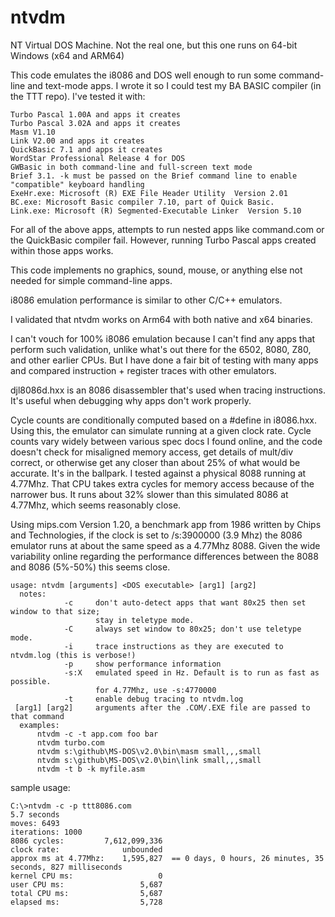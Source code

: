 # ntvdm
NT Virtual DOS Machine. Not the real one, but this one runs on 64-bit Windows (x64 and ARM64)

This code emulates the i8086 and DOS well enough to run some command-line and text-mode apps. I wrote it
so I could test my BA BASIC compiler (in the TTT repo). I've tested it with:

    Turbo Pascal 1.00A and apps it creates
    Turbo Pascal 3.02A and apps it creates
    Masm V1.10
    Link V2.00 and apps it creates
    QuickBasic 7.1 and apps it creates
    WordStar Professional Release 4 for DOS
    GWBasic in both command-line and full-screen text mode
    Brief 3.1. -k must be passed on the Brief command line to enable "compatible" keyboard handling
    ExeHr.exe: Microsoft (R) EXE File Header Utility  Version 2.01  
    BC.exe: Microsoft Basic compiler 7.10, part of Quick Basic.
    Link.exe: Microsoft (R) Segmented-Executable Linker  Version 5.10 
    
For all of the above apps, attempts to run nested apps like command.com or the QuickBasic compiler fail.
However, running Turbo Pascal apps created within those apps works.

This code implements no graphics, sound, mouse, or anything else not needed for simple command-line apps.

i8086 emulation performance is similar to other C/C++ emulators.

I validated that ntvdm works on Arm64 with both native and x64 binaries.

I can't vouch for 100% i8086 emulation because I can't find any apps that perform such validation, unlike
what's out there for the 6502, 8080, Z80, and other earlier CPUs. But I have done a fair bit of testing 
with many apps and compared instruction + register traces with other emulators.

djl8086d.hxx is an 8086 disassembler that's used when tracing instructions. It's useful when debugging why
apps don't work properly.

Cycle counts are conditionally computed based on a #define in i8086.hxx. Using this, the emulator can
simulate running at a given clock rate. Cycle counts vary widely between various spec docs I found online,
and the code doesn't check for misaligned memory access, get details of mult/div correct, or otherwise
get any closer than about 25% of what would be accurate. It's in the ballpark. I tested against a physical
8088 running at 4.77Mhz. That CPU takes extra cycles for memory access because of the narrower bus. It runs
about 32% slower than this simulated 8086 at 4.77Mhz, which seems reasonably close.

Using mips.com Version 1.20, a benchmark app from 1986 written by Chips and Technologies, if the clock
is set to /s:3900000 (3.9 Mhz) the 8086 emulator runs at about the same speed as a 4.77Mhz 8088. Given the
wide variability online regarding the performance differences between the 8088 and 8086 (5%-50%) this 
seems close.

    usage: ntvdm [arguments] <DOS executable> [arg1] [arg2]
      notes:
                -c     don't auto-detect apps that want 80x25 then set window to that size;
                       stay in teletype mode.
                -C     always set window to 80x25; don't use teletype mode.
                -i     trace instructions as they are executed to ntvdm.log (this is verbose!)
                -p     show performance information
                -s:X   emulated speed in Hz. Default is to run as fast as possible.
                       for 4.77Mhz, use -s:4770000
                -t     enable debug tracing to ntvdm.log
     [arg1] [arg2]     arguments after the .COM/.EXE file are passed to that command
      examples:
          ntvdm -c -t app.com foo bar
          ntvdm turbo.com
          ntvdm s:\github\MS-DOS\v2.0\bin\masm small,,,small
          ntvdm s:\github\MS-DOS\v2.0\bin\link small,,,small
          ntvdm -t b -k myfile.asm
          
sample usage:

    C:\>ntvdm -c -p ttt8086.com
    5.7 seconds
    moves: 6493
    iterations: 1000
    8086 cycles:         7,612,099,336
    clock rate:              unbounded
    approx ms at 4.77Mhz:    1,595,827  == 0 days, 0 hours, 26 minutes, 35 seconds, 827 milliseconds
    kernel CPU ms:                   0
    user CPU ms:                 5,687
    total CPU ms:                5,687
    elapsed ms:                  5,728
